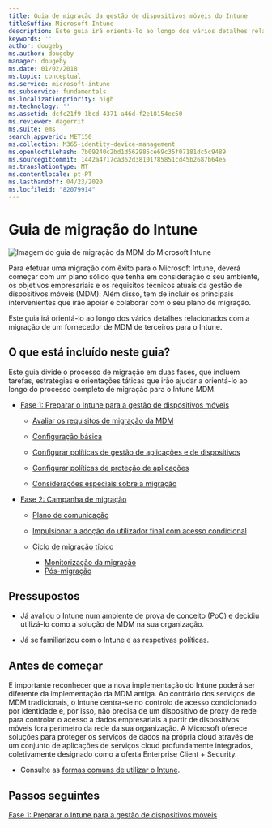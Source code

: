 ```yaml
---
title: Guia de migração da gestão de dispositivos móveis do Intune
titleSuffix: Microsoft Intune
description: Este guia irá orientá-lo ao longo dos vários detalhes relacionados com a migração de um fornecedor de MDM de terceiros para o Microsoft Intune.
keywords: ''
author: dougeby
ms.author: dougeby
manager: dougeby
ms.date: 01/02/2018
ms.topic: conceptual
ms.service: microsoft-intune
ms.subservice: fundamentals
ms.localizationpriority: high
ms.technology: ''
ms.assetid: dcfc21f9-1bcd-4371-a46d-f2e18154ec50
ms.reviewer: dagerrit
ms.suite: ems
search.appverid: MET150
ms.collection: M365-identity-device-management
ms.openlocfilehash: 7b09240c2bd1d562985ce69c35f07181dc5c9489
ms.sourcegitcommit: 1442a4717ca362d38101785851cd45b2687b64e5
ms.translationtype: MT
ms.contentlocale: pt-PT
ms.lasthandoff: 04/23/2020
ms.locfileid: "82079914"
---
```

# <a name="intune-migration-guide"></a>Guia de migração do Intune

![Imagem do guia de migração da MDM do Microsoft Intune](./media/migration-guide/MDM-migration-guide-art.PNG)

Para efetuar uma migração com êxito para o Microsoft Intune, deverá começar com um plano sólido que tenha em consideração o seu ambiente, os objetivos empresariais e os requisitos técnicos atuais da gestão de dispositivos móveis (MDM). Além disso, tem de incluir os principais intervenientes que irão apoiar e colaborar com o seu plano de migração.

Este guia irá orientá-lo ao longo dos vários detalhes relacionados com a migração de um fornecedor de MDM de terceiros para o Intune.

## <a name="whats-included-in-this-guide"></a>O que está incluído neste guia?

Este guia divide o processo de migração em duas fases, que incluem tarefas, estratégias e orientações táticas que irão ajudar a orientá-lo ao longo do processo completo de migração para o Intune MDM.

- [Fase 1: Preparar o Intune para a gestão de dispositivos móveis](migration-guide-prepare.md)

  - [Avaliar os requisitos de migração da MDM](migration-guide-prepare.md#assess-mdm-requirements)

  - [Configuração básica](migration-guide-setup.md)

  - [Configurar políticas de gestão de aplicações e de dispositivos](migration-guide-configure-policies.md)

  - [Configurar políticas de proteção de aplicações](../apps/app-protection-policies.md)

  - [Considerações especiais sobre a migração](migration-guide-considerations.md)

- [Fase 2: Campanha de migração](migration-guide-campaign.md)

  - [Plano de comunicação](migration-guide-communication-plan.md)

  - [Impulsionar a adoção do utilizador final com acesso condicional](migration-guide-drive-adoption.md)

  - [Ciclo de migração típico](migration-guide-cycle.md)
    - [Monitorização da migração](migration-guide-cycle.md#monitoring-migration)
    - [Pós-migração](migration-guide-cycle.md#post-migration)

## <a name="assumptions"></a>Pressupostos

- Já avaliou o Intune num ambiente de prova de conceito (PoC) e decidiu utilizá-lo como a solução de MDM na sua organização.

- Já se familiarizou com o Intune e as respetivas políticas.

## <a name="before-you-begin"></a>Antes de começar

É importante reconhecer que a nova implementação do Intune poderá ser diferente da implementação da MDM antiga. Ao contrário dos serviços de MDM tradicionais, o Intune centra-se no controlo de acesso condicionado por identidade e, por isso, não precisa de um dispositivo de proxy de rede para controlar o acesso a dados empresariais a partir de dispositivos móveis fora perímetro da rede da sua organização. A Microsoft oferece soluções para proteger os serviços de dados na própria cloud através de um conjunto de aplicações de serviços cloud profundamente integrados, coletivamente designado como a oferta Enterprise Client + Security.

- Consulte as [formas comuns de utilizar o Intune](common-scenarios.md).

## <a name="next-steps"></a>Passos seguintes

[Fase 1: Preparar o Intune para a gestão de dispositivos móveis](migration-guide-prepare.md)
